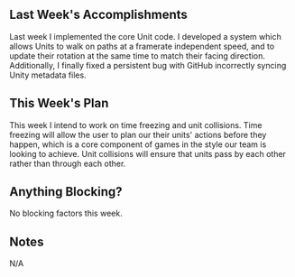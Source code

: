 ## Last Week's Accomplishments
Last week I implemented the core Unit code. I developed a system which allows Units to walk on paths at a framerate independent speed, and to update their rotation at the same time to match their facing direction. Additionally, I finally fixed a persistent bug with GitHub incorrectly syncing Unity metadata files.

## This Week's Plan
This week I intend to work on time freezing and unit collisions. Time freezing will allow the user to plan our their units' actions before they happen, which is a core component of games in the style our team is looking to achieve. Unit collisions will ensure that units pass by each other rather than through each other.

## Anything Blocking?
No blocking factors this week.

## Notes
N/A
